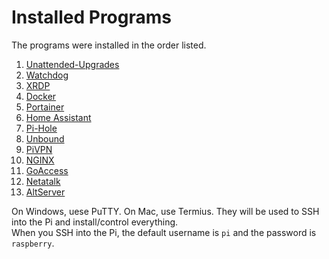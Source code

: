 # Installed Programs
The programs were installed in the order listed.
1. [Unattended-Upgrades](/My%20Raspberry%20Pi%204/Installed%20Programs/01%20-%20Unattended-Upgrades/)
2. [Watchdog](/My%20Raspberry%20Pi%204/Installed%20Programs/02%20-%20Watchdog/)
3. [XRDP](/My%20Raspberry%20Pi%204/Installed%20Programs/03%20-%20XRDP/)
4. [Docker](/My%20Raspberry%20Pi%204/Installed%20Programs/04%20-%20Docker/)
5. [Portainer](/My%20Raspberry%20Pi%204/Installed%20Programs/05%20-%20Portainer/)
6. [Home Assistant](/My%20Raspberry%20Pi%204/Installed%20Programs/06%20-%20Home%20Assistant/)
7. [Pi-Hole](/My%20Raspberry%20Pi%204/Installed%20Programs/07%20-%20Pi-Hole/)
8. [Unbound](/My%20Raspberry%20Pi%204/Installed%20Programs/08%20-%20Unbound/)
9. [PiVPN](/My%20Raspberry%20Pi%204/Installed%20Programs/09%20-%20PiVPN/)
10. [NGINX](/My%20Raspberry%20Pi%204/Installed%20Programs/10%20-%20NGINX/)
11. [GoAccess](/My%20Raspberry%20Pi%204/Installed%20Programs/11%20-%20GoAccess/)
12. [Netatalk](/My%20Raspberry%20Pi%204/Installed%20Programs/12%20-%20Netatalk/)
13. [AltServer](/My%20Raspberry%20Pi%204/Installed%20Programs/13%20-%20AltServer/)

On Windows, uese PuTTY. On Mac, use Termius. They will be used to SSH into the Pi and install/control everything. <br>
When you SSH into the Pi, the default username is `pi` and the password is `raspberry`.